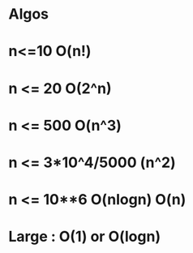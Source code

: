 # Algos
# n<=10 O(n!)
# n <= 20 O(2^n)
# n <= 500 O(n^3)
# n <= 3*10^4/5000 (n^2)
# n <= 10**6 O(nlogn) O(n)
# Large : O(1) or O(logn)
